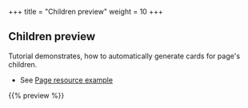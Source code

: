 +++
title = "Children preview"
weight = 10
+++


## Children preview

Tutorial demonstrates, how to automatically generate cards for page's children.

* See [Page resource example](https://regisphilibert.com/blog/2018/01/hugo-page-resources-and-how-to-use-them/)

{{% preview %}}
